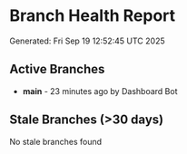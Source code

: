 # Branch Health Report
Generated: Fri Sep 19 12:52:45 UTC 2025

## Active Branches
- **main** - 23 minutes ago by Dashboard Bot

## Stale Branches (>30 days)
No stale branches found
